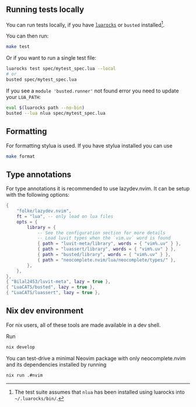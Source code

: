 ## Running tests locally

You can run tests locally,
if you have [`luarocks`](https://luarocks.org/) or `busted` installed[^1].

[^1]: The test suite assumes that `nlua` has been installed
      using luarocks into `~/.luarocks/bin/`.

You can then run:

```bash
make test
```

Or if you want to run a single test file:

```bash
luarocks test spec/mytest_spec.lua --local
# or
busted spec/mytest_spec.lua
```

If you see a `module 'busted.runner'` not found error you need to update your `LUA_PATH`:

```bash
eval $(luarocks path --no-bin)
busted --lua nlua spec/mytest_spec.lua
```

## Formatting
For formatting stylua is used.
If you have stylua installed you can use
```bash
make format
```

## Type annotations
For type annotations it is recommended to use lazydev.nvim.
It can be setup with the following options:
```lua
{
    "folke/lazydev.nvim",
    ft = "lua", -- only load on lua files
    opts = {
        library = {
            -- See the configuration section for more details
            -- Load luvit types when the `vim.uv` word is found
            { path = "luvit-meta/library", words = { "vim%.uv" } },
            { path = "luassert/library", words = { "vim%.uv" } },
            { path = "busted/library", words = { "vim%.uv" } },
            { path = "neocomplete.nvim/lua/neocomplete/types/" },
        },
    },
},
{ "Bilal2453/luvit-meta", lazy = true },
{ "LuaCATS/busted", lazy = true },
{ "LuaCATS/luassert", lazy = true },
```

## Nix dev environment

For nix users, all of these tools are made available in a dev shell.

Run
```bash
nix develop
```

You can test-drive a minimal Neovim package with only neocomplete.nvim and its dependencies
installed by running
```bash
nix run .#nvim
```

